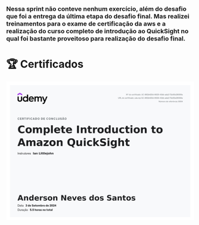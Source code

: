 ### Nessa sprint não conteve nenhum exercício, além do desafio que foi a entrega da última etapa do desafio final. Mas realizei treinamentos para o exame de certificação da aws e a realização do curso completo de introdução ao QuickSight no qual foi bastante proveitoso para realização do desafio final.

# 🏆 Certificados
![](Certificados/Complete_Introduction_to_Amazon_QuickSight.jpg)
